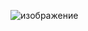 
![изображение](https://github.com/der-sun/DigitalDevisesAndMicroprocessors/assets/86686038/2bd0de8d-d749-4a31-8512-a3e85640c052)
